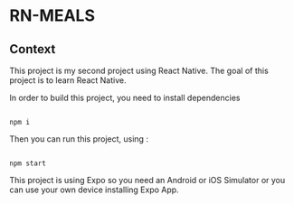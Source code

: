# RN-MEALS

## Context

This project is my second project using React Native. The goal of this project is to learn React Native.

In order to build this project, you need to install dependencies

```

npm i

```

Then you can run this project, using : 

```

npm start

```

This project is using Expo so you need an Android or iOS Simulator or you can use your own device installing Expo App.